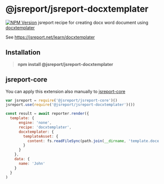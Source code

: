 # @jsreport/jsreport-docxtemplater
[![NPM Version](http://img.shields.io/npm/v/jsreport-docxtemplater.svg?style=flat-square)](https://npmjs.com/package/@jsreport/jsreport-docxtemplater)
jsreport recipe for creating docx word document using [docxtemplater](https://docxtemplater.readthedocs.io/en/latest/)

See https://jsreport.net/learn/docxtemplater

## Installation

> **npm install @jsreport/jsreport-docxtemplater**


## jsreport-core
You can apply this extension also manually to [jsreport-core](https://github.com/jsreport/jsreport/tree/master/packages/jsreport-core)

```js
var jsreport = require('@jsreport/jsreport-core')()
jsreport.use(require('@jsreport/jsreport-docxtemplater')())

const result = await reporter.render({
  template: {
      engine: 'none',
      recipe: 'docxtemplater',
      docxtemplater: {
        templateAsset: {
          content: fs.readFileSync(path.join(__dirname, 'template.docx'))
        }
      }
    },
    data: {
      name: 'John'
    }
  }
)
```
